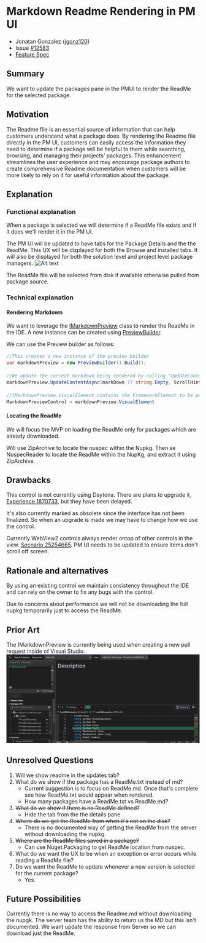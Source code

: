 # Markdown Readme Rendering in PM UI

- Jonatan Gonzalez ([jgonz120](https://github.com/jgonz120)) 
- Issue [#12583](https://github.com/NuGet/Home/issues/12583) <!-- GitHub Issue link -->
- [Feature Spec](https://github.com/NuGet/Home/blob/7943122dffa435f4daeee600efcc5b744cd2e97e/accepted/2023/PMUI-Readme-rendering.md)

## Summary

We want to update the packages pane in the PMUI to render the ReadMe for the selected package.

## Motivation 

The Readme file is an essential source of information that can help customers understand what a package does. By rendering the Readme file directly in the PM UI, customers can easily access the information they need to determine if a package will be helpful to them while searching, browsing, and managing their projects’ packages. This enhancement streamlines the user experience and may encourage package authors to create comprehensive Readme documentation when customers will be more likely to rely on it for useful information about the package.

## Explanation

### Functional explanation
When a package is selected we will determine if a ReadMe file exists and if it does we'll render it in the PM UI. 

The PM UI will be updated to have tabs for the Package Details and the the ReadMe. This UX will be displayed for both the Browse and installed tabs. It will also be displayed for both the solution level and project level package managers. 
![Alt text](https://github.com/NuGet/Home/assets/89422562/81b24877-f12f-4783-905c-4a155d3c7693)

The ReadMe file will be selected from disk if available otherwise pulled from package source.
<!-- Explain the proposal as if it were already implemented and you're teaching it to another person. -->
<!-- Introduce new concepts, functional designs with real life examples, and low-fidelity mockups or  pseudocode to show how this proposal would look. -->

### Technical explanation

#### Rendering Markdown
We want to leverage the [IMarkdownPreview](https://devdiv.visualstudio.com/DevDiv/_git/VS-Platform?path=/src/Productivity/MarkdownLanguageService/Impl/Markdown.Platform/Preview/IMarkdownPreview.cs) class to render the ReadMe in the IDE. A new instance can be created using [PreviewBuilder](https://devdiv.visualstudio.com/DevDiv/_git/VS-Platform?path=/src/Productivity/MarkdownLanguageService/Impl/Markdown.Platform/Preview/PreviewBuilder.cs). 

We can use the Preview builder as follows:
```C#
//This creates a new instance of the preview builder
var markdownPreview = new PreviewBuilder().Build();

//We update the current markdown being rendered by calling "UpdateContentAsync"
markdownPreview.UpdateContentAsync(markDown ?? string.Empty, ScrollHint.None)

//IMarkdownPreview.VisualElement contains the FrameworkElement to be passed to the view
MarkdownPreviewControl = markdownPreview.VisualElement
```
#### Locating the ReadMe
We will focus the MVP on loading the ReadMe only for packages which are already downloaded. 

Will use ZipArchive to locate the nuspec within the Nupkg. Then se NuspecReader to locate the ReadMe within the NupKg, and extract it using ZipArchive.

## Drawbacks

This control is not currently using Daytona. There are plans to upgrade it, [Experience 1870733](https://devdiv.visualstudio.com/DevDiv/_workitems/edit/1870733), but they have been delayed. 

It's also currently marked as obsolete since the interface has not been finalized. So when an upgrade is made we may have to change how we use the control.

Currently WebView2 controls always render ontop of other controls in the view. [Secnario 25254665](https://microsoft.visualstudio.com/Edge/_workitems/edit/25254665). PM UI needs to be updated to ensure items don't scroll off screen.

## Rationale and alternatives
By using an existing control we maintain consistency throughout the IDE and can rely on the owner to fix any bugs with the control.

Due to concerns about performance we will not be downloading the full nupkg temporarily just to access the ReadMe. 

## Prior Art
The IMarkdownPreview is currently being used when creating a new pull request inside of Visual Studio.  
![Alt text](../../meta/resources/ReadMePMUI/PullRequestExperience.png) 
<!-- What prior art, both good and bad are related to this proposal? -->
<!-- Do other features exist in other ecosystems and what experience have their community had? -->
<!-- What lessons from other communities can we learn from? -->
<!-- Are there any resources that are relevant to this proposal? -->

## Unresolved Questions
1. Will we show readme in the updates tab?
1. What do we show if the package has a ReadMe.txt instead of md?
    * Current suggestion is to focus on ReadMe.md. Once that's complete see how ReadMe.txt would appear when rendered. 
    * How many packages have a ReadMe.txt vs ReadMe.md?
1. ~~What do we show if there is no ReadMe defined?~~
    - Hide the tab from the the details pane
1. ~~Where do we get the ReadMe from when it's not on the disk?~~
    - There is no documented way of getting the ReadMe from the server without downloading the nupkg. 
1. ~~Where are the ReadMe files saved in a package?~~
    - Can use Nuget.Packaging to get ReadMe location from nuspec. 
1. What do we want the UX to be when an exception or error occurs while reading a ReadMe file? 
1. Do we want the ReadMe to update whenever a new version is selected for the current package?
   - Yes.
<!-- What parts of the proposal do you expect to resolve before this gets accepted? -->
<!-- What parts of the proposal need to be resolved before the proposal is stabilized? -->
<!-- What related issues would you consider out of scope for this proposal but can be addressed in the future? -->

## Future Possibilities
Currently there is no way to access the Readme.md without downloading the nupgk. The server team has the ability to return us the MD but this isn't documented. We want update the response from Server so we can download just the ReadMe. 